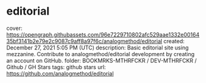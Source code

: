 # editorial

cover: https://opengraph.githubassets.com/96e7229710802afc529aae1332e0016435bf3141b2e79e2c9087c9aff8a97f6c/analogmethod/editorial
created: December 27, 2021 5:05 PM (UTC)
description: Basic editorial site using mezzanine. Contribute to analogmethod/editorial development by creating an account on GitHub.
folder: BOOKMRKS-MTHRFCKR / DEV-MTHRFCKR / Github / GH Stars
tags: github stars
url: https://github.com/analogmethod/editorial